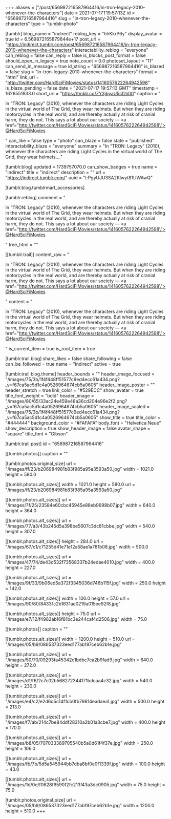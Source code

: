 +++
aliases = ["/post/656987216587964416/in-tron-legacy-2010-whenever-the-characters"]
date = 2021-07-17T19:57:13Z
id = "656987216587964416"
slug = "in-tron-legacy-2010-whenever-the-characters"
type = "tumblr-photo"

[tumblr]
blog_name = "indirect"
reblog_key = "hhKkrP6y"
display_avatar = true
id = 6.569872165879644e+17
post_url = "https://indirect.tumblr.com/post/656987216587964416/in-tron-legacy-2010-whenever-the-characters"
interactability_reblog = "everyone"
can_reblog = false
can_reply = false
is_blocks_post_format = false
should_open_in_legacy = true
note_count = 0.0
photoset_layout = "11"
can_send_in_message = true
id_string = "656987216587964416"
is_blazed = false
slug = "in-tron-legacy-2010-whenever-the-characters"
format = "html"
link_url = "http://twitter.com/HardSciFiMovies/status/1416057622264942598"
is_blaze_pending = false
date = "2021-07-17 19:57:13 GMT"
timestamp = 1626551833.0
short_url = "https://tmblr.co/ZY3jbyaU5cI2ii00"
caption = "<p>In “TRON: Legacy” (2010), whenever the characters are riding Light Cycles in the virtual world of The Grid, they wear helmets. But when they are riding motorcycles in the real world, and are thereby actually at risk of cranial harm, they do not. This says a lot about our society — <a href=\"http://twitter.com/HardSciFiMovies/status/1416057622264942598\">@HardSciFiMovies</a></p>"
can_like = false
type = "photo"
can_blaze = false
state = "published"
interactability_blaze = "everyone"
summary = "In “TRON: Legacy” (2010), whenever the characters are riding Light Cycles in the virtual world of The Grid, they wear helmets...."

[tumblr.blog]
updated = 1739757070.0
can_show_badges = true
name = "indirect"
title = "indirect"
description = ""
url = "https://indirect.tumblr.com/"
uuid = "t:PgyUJU3SA2Klwyt81UWAwQ"

[tumblr.blog.tumblrmart_accessories]

[tumblr.reblog]
comment = "<p>In “TRON: Legacy” (2010), whenever the characters are riding Light Cycles in the virtual world of The Grid, they wear helmets. But when they are riding motorcycles in the real world, and are thereby actually at risk of cranial harm, they do not. This says a lot about our society — <a href=\"http://twitter.com/HardSciFiMovies/status/1416057622264942598\">@HardSciFiMovies</a></p>"
tree_html = ""

[[tumblr.trail]]
content_raw = "<p>In “TRON: Legacy” (2010), whenever the characters are riding Light Cycles in the virtual world of The Grid, they wear helmets. But when they are riding motorcycles in the real world, and are thereby actually at risk of cranial harm, they do not. This says a lot about our society — <a href=\"http://twitter.com/HardSciFiMovies/status/1416057622264942598\">@HardSciFiMovies</a></p>"
content = "<p>In &ldquo;TRON: Legacy&rdquo; (2010), whenever the characters are riding Light Cycles in the virtual world of The Grid, they wear helmets. But when they are riding motorcycles in the real world, and are thereby actually at risk of cranial harm, they do not. This says a lot about our society &mdash; <a href=\"http://twitter.com/HardSciFiMovies/status/1416057622264942598\">@HardSciFiMovies</a></p>"
is_current_item = true
is_root_item = true

[tumblr.trail.blog]
share_likes = false
share_following = false
can_be_followed = true
name = "indirect"
active = true

[tumblr.trail.blog.theme]
header_bounds = ""
header_image_focused = "/images/75/3b/1f4f448ff51577c9ed4ecc61a434.png?_v=f67ca5ac5d1c4a0526964674cb5a0605"
header_image_poster = ""
header_stretch = true
link_color = "#529ECC"
show_avatar = true
title_font_weight = "bold"
header_image = "/images/80/65/33ac24e459e48a36cd204e96e2f2.png?_v=f67ca5ac5d1c4a0526964674cb5a0605"
header_image_scaled = "/images/75/3b/1f4f448ff51577c9ed4ecc61a434.png?_v=f67ca5ac5d1c4a0526964674cb5a0605"
show_title = true
title_color = "#444444"
background_color = "#FAFAFA"
body_font = "Helvetica Neue"
show_description = true
show_header_image = false
avatar_shape = "square"
title_font = "Gibson"

[tumblr.trail.post]
id = "656987216587964416"

[[tumblr.photos]]
caption = ""

[tumblr.photos.original_size]
url = "/images/ff/23/b206984981b83f985a95a3593a50.jpg"
width = 1021.0
height = 580.0

[[tumblr.photos.alt_sizes]]
width = 1021.0
height = 580.0
url = "/images/ff/23/b206984981b83f985a95a3593a50.jpg"

[[tumblr.photos.alt_sizes]]
url = "/images/7f/25/23584e60cbc45945e88eb9698b07.jpg"
width = 640.0
height = 364.0

[[tumblr.photos.alt_sizes]]
url = "/images/77/a3/43b245d5a398be5607c3dc81cbbe.jpg"
width = 540.0
height = 307.0

[[tumblr.photos.alt_sizes]]
height = 284.0
url = "/images/67/c1/c71255d41e71e12a58ae1a781b08.jpg"
width = 500.0

[[tumblr.photos.alt_sizes]]
url = "/images/47/74/de43d532f73568337b24edae4010.jpg"
width = 400.0
height = 227.0

[[tumblr.photos.alt_sizes]]
url = "/images/9f/33/9b06ed5a372f3345036d746b115f.jpg"
width = 250.0
height = 142.0

[[tumblr.photos.alt_sizes]]
width = 100.0
height = 57.0
url = "/images/90/80/84331c2b1631ae0219a015ee92f8.jpg"

[[tumblr.photos.alt_sizes]]
height = 75.0
url = "/images/e7/12/f4982ab16f81bc3e244caf4d2506.jpg"
width = 75.0

[[tumblr.photos]]
caption = ""

[[tumblr.photos.alt_sizes]]
width = 1200.0
height = 510.0
url = "/images/05/b9/086537323eed177ab197ceb62b1e.jpg"

[[tumblr.photos.alt_sizes]]
url = "/images/50/70/09293fa45342c1bdbc7ca2b9fad9.jpg"
width = 640.0
height = 272.0

[[tumblr.photos.alt_sizes]]
url = "/images/d1/f6/2c7c02b568272344171bdcaa4c32.jpg"
width = 540.0
height = 230.0

[[tumblr.photos.alt_sizes]]
url = "/images/e4/c2/e2d6d5c14f1cb0fb79814eadaea1.jpg"
width = 500.0
height = 213.0

[[tumblr.photos.alt_sizes]]
url = "/images/f7/ab/214c7be84ddf28310a2b01a3cbe7.jpg"
width = 400.0
height = 170.0

[[tumblr.photos.alt_sizes]]
url = "/images/b8/05/707033389705540b5a0d61f4f37e.jpg"
width = 250.0
height = 106.0

[[tumblr.photos.alt_sizes]]
url = "/images/fb/7b/5d5a545944bb7dba8bf0e0f1339f.jpg"
width = 100.0
height = 43.0

[[tumblr.photos.alt_sizes]]
url = "/images/1d/0e/f0628f9590f2fc213f43a3dc0905.jpg"
width = 75.0
height = 75.0

[tumblr.photos.original_size]
url = "/images/05/b9/086537323eed177ab197ceb62b1e.jpg"
width = 1200.0
height = 510.0
+++
